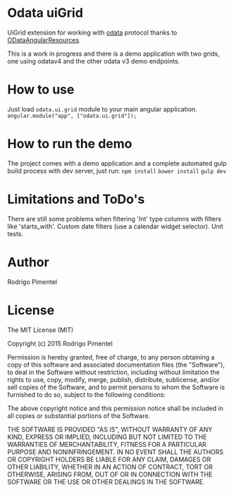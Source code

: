 # Odata uiGrid
UiGrid extension for working with [odata](http://www.odata.org/) protocol thanks to
[ODataAngularResources](https://github.com/devnixs/ODataAngularResources).

This is a work in progress and there is a demo application with two grids,
one using odatav4 and the other odata v3 demo endpoints.

# How to use
Just load `odata.ui.grid` module to your main angular application.
``angular.module("app", ["odata.ui.grid"]);``

# How to run the demo
The project comes with a demo application and a complete automated gulp build process with dev server, just run:
``npm install``
``bower install``
``gulp dev``

# Limitations and ToDo's
There are still some problems when filtering 'Int' type columns with filters like 'starts_with'.
Custom date filters (use a calendar widget selector).
Unit tests.

# Author
Rodrigo Pimentel

# License
The MIT License (MIT)

Copyright (c) 2015 Rodrigo Pimentel

Permission is hereby granted, free of charge, to any person obtaining a copy
of this software and associated documentation files (the "Software"), to deal
in the Software without restriction, including without limitation the rights
to use, copy, modify, merge, publish, distribute, sublicense, and/or sell
copies of the Software, and to permit persons to whom the Software is
furnished to do so, subject to the following conditions:

The above copyright notice and this permission notice shall be included in all
copies or substantial portions of the Software.

THE SOFTWARE IS PROVIDED "AS IS", WITHOUT WARRANTY OF ANY KIND, EXPRESS OR
IMPLIED, INCLUDING BUT NOT LIMITED TO THE WARRANTIES OF MERCHANTABILITY,
FITNESS FOR A PARTICULAR PURPOSE AND NONINFRINGEMENT. IN NO EVENT SHALL THE
AUTHORS OR COPYRIGHT HOLDERS BE LIABLE FOR ANY CLAIM, DAMAGES OR OTHER
LIABILITY, WHETHER IN AN ACTION OF CONTRACT, TORT OR OTHERWISE, ARISING FROM,
OUT OF OR IN CONNECTION WITH THE SOFTWARE OR THE USE OR OTHER DEALINGS IN THE
SOFTWARE.
